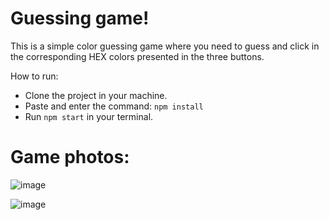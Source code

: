 # Guessing game! 

This is a simple color guessing game where you need to guess and click in the corresponding HEX colors presented in the three buttons. 

 How to run: 
  - Clone the project in your machine.
  - Paste and enter the command:  <code>npm install</code>
  - Run <code>npm start</code> in your terminal.
  
  
# Game photos: 
 
 ![image](https://user-images.githubusercontent.com/71106004/200358281-cf58e6fd-e8c7-458e-9c10-63d188059ba8.png)
 
 ![image](https://user-images.githubusercontent.com/71106004/200358334-9192e717-1159-4622-9efa-897c220d6c58.png)

